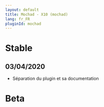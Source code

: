 ```yaml
---
layout: default
title: Mochad - X10 (mochad)
lang: fr_FR
pluginId: mochad
---
```


# Stable

## 03/04/2020

* Séparation du plugin et sa documentation

# Beta

